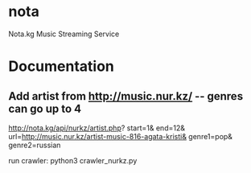# nota
Nota.kg Music Streaming Service

# Documentation

## Add artist from http://music.nur.kz/ -- genres can go up to 4

http://nota.kg/api/nurkz/artist.php?
start=1&
end=12&
url=http://music.nur.kz/artist-music-816-agata-kristi&
genre1=pop&
genre2=russian

run crawler: python3 crawler_nurkz.py
